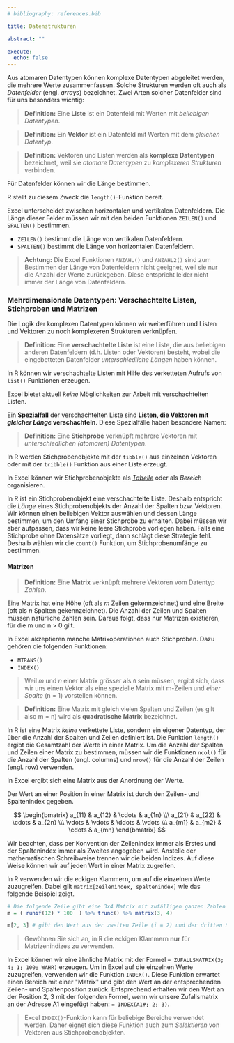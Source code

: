 ```yaml
---
# bibliography: references.bib

title: Datenstrukturen

abstract: ""

execute: 
  echo: false
---
```


Aus atomaren Datentypen können komplexe Datentypen abgeleitet werden, die mehrere Werte zusammenfassen. Solche Strukturen werden oft auch als *Datenfelder* (engl. *arrays*) bezeichnet. Zwei Arten solcher Datenfelder sind für uns besonders wichtig: 

> **Definition:** Eine **Liste** ist ein Datenfeld mit Werten mit *beliebigen Datentypen*.


> **Definition:** Ein **Vektor** ist ein Datenfeld mit Werten mit dem *gleichen Datentyp*. 

> **Definition:** Vektoren und Listen werden als **komplexe Datentypen** bezeichnet, weil sie *atomare Datentypen* zu *komplexeren Strukturen* verbinden.  

Für Datenfelder können wir die Länge bestimmen. 

R stellt zu diesem Zweck die `length()`-Funktion bereit. 

Excel unterscheidet zwischen horizontalen und vertikalen Datenfeldern. Die Länge dieser Felder müssen wir mit den beiden Funktionen `ZEILEN()` und `SPALTEN()` bestimmen. 

- `ZEILEN()` bestimmt die Länge  von vertikalen Datenfeldern. 
- `SPALTEN()` bestimmt die Länge von horizontalen Datenfeldern. 

> **Achtung:** Die Excel Funktionen `ANZAHL()` und `ANZAHL2()` sind zum Bestimmen der Länge von Datenfeldern nicht geeignet, weil sie nur die Anzahl der Werte zurückgeben. Diese entspricht leider nicht immer der Länge von Datenfeldern.

### Mehrdimensionale Datentypen: Verschachtelte Listen, Stichproben und Matrizen

Die Logik der komplexen Datentypen können wir weiterführen und Listen und Vektoren zu noch komplexeren Strukturen verknüpfen. 

> **Definition:** Eine **verschachtelte Liste** ist eine Liste, die aus beliebigen anderen Datenfeldern (d.h. Listen oder Vektoren) besteht, wobei die eingebetteten Datenfelder *unterschiedliche Längen* haben können.


In R können wir verschachtelte Listen mit Hilfe des verketteten Aufrufs von `list()` Funktionen erzeugen. 

Excel bietet aktuell *keine* Möglichkeiten zur Arbeit mit verschachtelten Listen.

Ein **Spezialfall** der verschachtelten Liste sind **Listen, die Vektoren mit *gleicher Länge* verschachteln**. Diese Spezialfälle haben besondere Namen: 

> **Definition:** Eine **Stichprobe** verknüpft mehrere Vektoren mit *unterschiedlichen (atomaren) Datentypen*. 


In R werden Stichprobenobjekte mit der `tibble()` aus einzelnen Vektoren oder mit der `tribble()` Funktion aus einer Liste erzeugt. 

In Excel können wir Stichprobenobjekte als [*Tabelle*](https://moodle.zhaw.ch/mod/page/view.php?id=544754) oder als *Bereich* organisieren. 

In R ist ein Stichprobenobjekt eine verschachtelte Liste. Deshalb entspricht die *Länge* eines Stichprobenobjekts der Anzahl der Spalten bzw. Vektoren. Wir können einen beliebigen Vektor auswählen und dessen Länge bestimmen, um den Umfang einer Stichprobe zu erhalten. Dabei müssen wir aber aufpassen, dass wir keine leere Stichprobe vorliegen haben. Falls eine Stichprobe ohne Datensätze vorliegt, dann schlägt diese Strategie fehl. Deshalb wählen wir die `count()` Funktion, um Stichprobenumfänge zu bestimmen. 

#### Matrizen

> **Definition:** Eine **Matrix** verknüpft mehrere Vektoren vom Datentyp *Zahlen*.

Eine Matrix hat eine Höhe (oft als *m* Zeilen gekennzeichnet) und eine Breite (oft als *n* Spalten gekennzeichnet). Die Anzahl der Zeilen und Spalten müssen natürliche Zahlen sein. Daraus folgt, dass nur Matrizen existieren, für die m und n > 0 gilt. 

In Excel akzeptieren manche Matrixoperationen auch Stichproben. Dazu gehören die folgenden Funktionen:

* `MTRANS()`
* `INDEX()`

> Weil *m* und *n* einer Matrix grösser als `0` sein müssen, ergibt sich, dass wir uns einen Vektor als eine spezielle Matrix mit m-Zeilen und *einer Spalte* (n = 1) vorstellen können.


> **Definition:** Eine Matrix mit gleich vielen Spalten und Zeilen (es gilt also m = n) wird als **quadratische Matrix** bezeichnet. 


In R ist eine Matrix *keine* verkettete Liste, sondern ein eigener Datentyp, der über die Anzahl der Spalten und Zeilen definiert ist. Die Funktion `length()` ergibt die Gesamtzahl der Werte in einer Matrix. Um die Anzahl der Spalten und Zeilen einer Matrix zu bestimmen, müssen wir die Funktionen `ncol()` für die Anzahl der Spalten (engl. columns) und `nrow()` für die Anzahl der Zeilen (engl. row) verwenden.

In Excel ergibt sich eine Matrix aus der Anordnung der Werte.

Der Wert an einer Position in einer Matrix ist durch den Zeilen- und Spaltenindex gegeben.

$$
\begin{bmatrix}
a_{11} & a_{12} & \cdots & a_{1n} \\\
a_{21} & a_{22} & \cdots & a_{2n} \\\
\vdots & \vdots  & \ddots & \vdots \\\
a_{m1} & a_{m2} &  \cdots &  a_{mn}  
\end{bmatrix}
$$ 

Wir beachten, dass per Konvention der Zeilenindex immer als Erstes und der Spaltenindex immer als Zweites angegeben wird. Anstelle der mathematischen Schreibweise trennen wir die beiden Indizes. Auf diese Weise können wir auf jeden Wert in einer Matrix zugreifen. 

In R verwenden wir die eckigen Klammern, um auf die einzelnen Werte zuzugreifen. Dabei gilt `matrix[zeilenindex, spaltenindex]` wie das folgende Beispiel zeigt. 

```R
# Die folgende Zeile gibt eine 3x4 Matrix mit zufälligen ganzen Zahlen mit  0 < m_ij < 100 zurück
m = ( runif(12) * 100  ) %>% trunc() %>% matrix(3, 4) 

m[2, 3] # gibt den Wert aus der zweiten Zeile (i = 2) und der dritten Spalte (j = 3) zurück.  
```

> Gewöhnen Sie sich an, in R die eckigen Klammern **nur** für Matrizenindizes zu verwenden. 


In Excel können wir eine ähnliche Matrix mit der Formel `= ZUFALLSMATRIX(3; 4; 1; 100; WAHR)` erzeugen. Um in Excel auf die einzelnen Werte zuzugreifen, verwenden wir die Funktion `INDEX()`. Diese Funktion erwartet einen Bereich mit einer "Matrix" und gibt den Wert an der entsprechenden Zeilen- und Spaltenposition zurück. Entsprechend erhalten wir den Wert an der Position 2, 3 mit der folgenden Formel, wenn wir unsere Zufallsmatrix an der Adresse A1 eingefügt haben: `= INDEX(A1#; 2; 3)`.

> Excel `INDEX()`-Funktion kann für beliebige Bereiche verwendet werden. Daher eignet sich diese Funktion auch zum *Selektieren* von Vektoren aus Stichprobenobjekten. 



